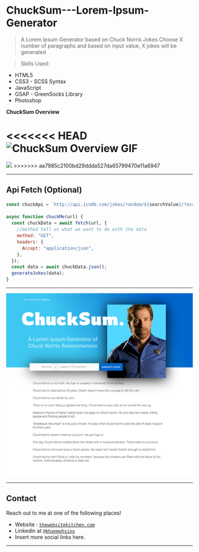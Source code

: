 # ChuckSum---Lorem-Ipsum-Generator

> A Lorem Ipsum Generator based on Chuck Norris Jokes
> Choose X number of paragraphs and based on input value, X jokes will be generated

> Skills Used:

- HTML5
- CSS3 - SCSS Syntax
- JavaScript
- GSAP - GreenSocks Library
- Photoshop

**ChuckSum Overview**

<<<<<<< HEAD
![ChuckSum Overview GIF](https://github.com/m90khan/ChuckSum---Lorem-Ipsum-Generator/blob/master/img/chucksum.gif)
=======
<img src="./img/checksum.gif"/>
>>>>>>> aa7985c2100bd29ddda527da65799470e11a6947

---

## Api Fetch (Optional)

```javascript
const chuckApi = `http://api.icndb.com/jokes/random/${searchValue}/?escape=javascript`;

async function chuckMe(url) {
  const chuckData = await fetch(url, {
    //method tell us what we want to do with the data
    method: "GET",
    headers: {
      Accept: "application/json",
    },
  });
  const data = await chuckData.json();
  generateJokes(data);
}
```

---

<img src="./img/overview.jpg">

---

## Contact

Reach out to me at one of the following places!

- Website : <a href="https://thewebsitekitchen.com" target="_blank">`thewebsitekitchen.com`</a>
- Linkedin at <a href="https://de.linkedin.com/in/khanmohsinx" target="_blank">`@khanmohsinx`</a>
- Insert more social links here.

---

